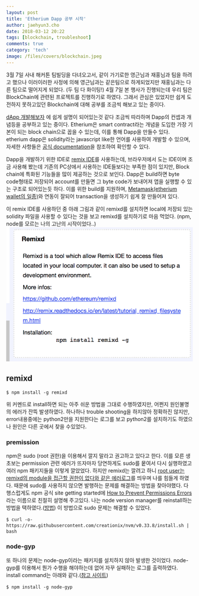 ```yaml
---
layout: post
title: 'Etherium Dapp 공부 시작'
author: jaehyun3.cho
date: 2018-03-12 20:22
tags: [blockchain, troubleshoot]
comments: true
category: 'tech'
image: /files/covers/blockchain.jpeg
---
```


3월 7일 사내 해커톤 팀빌딩을 다녀오고서, 같이 가기로한 영근님과 재홍님과 팀을 하려고 했으나 이러이러한 사정에 의해 영근님과는 같은팀으로 하게되었지만 재홍님과는 다른 팀으로 떨어지게 되었다. (두 팀 다 화이팅!) 4월 7일 본 행사가 진행되는데 우리 팀은 BlockChain에 관련된 프로젝트를 진행하기로 하였다. 그래서 관심은 있었지만 쉽게 도전하지 못하고있던 Blockchain에 대해 공부를 조금씩 해보고 있는 중이다.

[dApp 개발해보자](http://www.chaintalk.io/archive/lecture/1) 에 쉽게 설명이 되어있는것 같다 조금씩 따라하며 Dapp의 컨셉과 개념등을 공부하고 있는 중이다. Etherium은 smart contract라는 개념을 도입한 가장 기본이 되는 block chain으로 꼽을 수 있는데, 이를 통해 Dapp을 만들수 있다. etherium dapp은 solidity라는 javascript like한 언어를 사용하여 개발할 수 있으며, 자세한 사항들은 [공식 documentation](https://solidity.readthedocs.io/en/v0.4.21/)을 참조하여 확인할 수 있다.

Dapp을 개발하기 위한 IDE로 [remix IDE](https://remix.ethereum.org)를 사용하는데, 브라우저에서 도는 IDE이며 조금 사용해 봤는데 기존의 PC상에서 사용하는 IDE들보다는 부족한 점이 있지만, Block chain에 특화된 기능들을 많이 제공하는 것으로 보인다. Dapp은 build하면 byte code형태로 저장되어 account를 만들면 그 byte code가 보내어져 앱을 실행할 수 있는 구조로 되어있는듯 하다. 이를 위한 build를 지원하며, [Metamask(etherium wallet의 일종)](https://metamask.io/)와 연동이 잘되어 transaction을 생성하기 쉽게 잘 만들어져 있다.

이 remix IDE를 사용하던 중 아래 그림과 같이 remixd를 설치하면 local에 저장되 있는 solidity 파일을 사용할 수 있다는 것을 보고 remixd를 설치하기로 마음 먹었다. (npm, node를 모르는 나의 고난의 시작이었다..)  
![remixd](/files/remixd_screenshot.png)

## remixd
```
$ npm install -g remixd
```
위 커멘드로 install하면 되는 아주 쉬운 방법을 그대로 수행하였지만, 어쩐지 원인불명의 에러가 잔뜩 발생하였다. 하나하나 trouble shooting을 하지않아 정확하진 않지만, error내용중에는 python2만을 지원한다는 로그를 보고 python2를 설치하기도 하였으나 원인은 다른 곳에서 찾을 수있었다.

### premission

npm은 sudo (root 권한)을 이용해서 깔지 말라고 권고하고 있다고 한다. 이를 모른 생초보는 permission 관련 에러가 뜨자마자 당연하게도 sudo를 뭍여서 다시 실행하였고 여러 npm 패키지들을 이렇게 깔았었다. 하지만 remixd는 깔려고 하니 <u>root user는 remixd의 module을 접근할 권한이 없다와 같은 에러로그</u>를 띄우며 나를 힘들게 하였다. 때문에 sudo를 사용하지 않으면 발행하는 문제를 해결하는 방법을 찾아야했다. 다행스럽게도 npm 공식 site getting started에 [How to Prevent Permissions Errors](https://docs.npmjs.com/getting-started/fixing-npm-permissions)라는 이름으로 친절히 설명해 주고있다. 나는 node version manager를 reinstall하는 방법을 택하였다.([방법](https://github.com/creationix/nvm/blob/master/README.md#installation)) 이 방법으로 sudo 문제는 해결할 수 있었다.  
```
$ curl -o- https://raw.githubusercontent.com/creationix/nvm/v0.33.8/install.sh | bash
```

### node-gyp

또 하나의 문제는 node-gyp이라는 패키지를 설치하지 않아 발생한 것이었다. node-gyp를 이용해서 뭔가 수행을 해야하는데 없어 자꾸 실패하는 로그를 출력하였다. install command는 아래와 같다.([참고 사이트](https://github.com/nodejs/node-gyp))
```
$ npm install -g node-gyp
```
